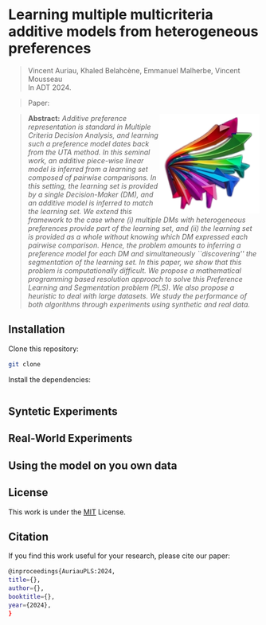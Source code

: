 # Learning multiple multicriteria additive models from heterogeneous preferences

> Vincent Auriau, Khaled Belahcène, Emmanuel Malherbe, Vincent Mousseau\
> In ADT 2024.

> Paper:

<img align="right" width="200" src="doc/icon.png" />

> **Abstract:** *Additive preference representation is standard in Multiple Criteria Decision Analysis, and learning such a preference model dates back from the UTA method. In this seminal work, an additive piece-wise linear model is inferred from a learning set composed of pairwise comparisons. In this setting, the learning set is provided by a single Decision-Maker (DM), and an additive model is inferred to match the learning set. We extend this framework to the case where (i) multiple DMs with heterogeneous preferences provide part of the learning set, and (ii) the learning set is provided as a whole without knowing which DM expressed each pairwise comparison. Hence, the problem amounts to inferring a preference model for each DM and simultaneously ``discovering'' the segmentation of the learning set. In this paper, we show that this problem is computationally difficult. We propose a mathematical programming based resolution approach to solve this Preference Learning and Segmentation problem (PLS). We also propose a heuristic to deal with large datasets. We study the performance of both algorithms through experiments using synthetic and real data.*

## Installation
Clone this repository:

```bash
git clone 
```

Install the dependencies:
```bash
```

## Syntetic Experiments

## Real-World Experiments

## Using the model on you own data

## License
This work is under the [MIT](./LICENSE) License.

## Citation
If you find this work useful for your research, please cite our paper:

```bash
@inproceedings{AuriauPLS:2024,
title={},
author={},
booktitle={},
year={2024},
}

```